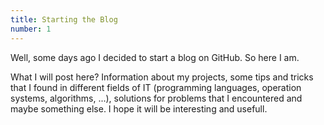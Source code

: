 ```yaml
---
title: Starting the Blog
number: 1
---
```


Well, some days ago I decided to start a blog on GitHub. So here I am.

What I will post here? Information about my projects, some tips and tricks that
I found in different fields of IT (programming languages, operation systems,
algorithms, ...), solutions for problems that I encountered and maybe
something else. I hope it will be interesting and usefull.
